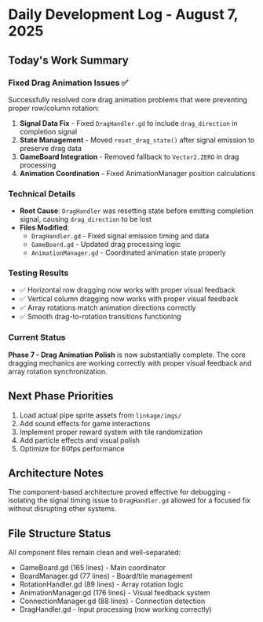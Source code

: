 # Daily Development Log - August 7, 2025

## Today's Work Summary

### Fixed Drag Animation Issues ✅
Successfully resolved core drag animation problems that were preventing proper row/column rotation:

1. **Signal Data Fix** - Fixed `DragHandler.gd` to include `drag_direction` in completion signal
2. **State Management** - Moved `reset_drag_state()` after signal emission to preserve drag data
3. **GameBoard Integration** - Removed fallback to `Vector2.ZERO` in drag processing
4. **Animation Coordination** - Fixed AnimationManager position calculations

### Technical Details
- **Root Cause**: `DragHandler` was resetting state before emitting completion signal, causing `drag_direction` to be lost
- **Files Modified**: 
  - `DragHandler.gd` - Fixed signal emission timing and data
  - `GameBoard.gd` - Updated drag processing logic
  - `AnimationManager.gd` - Coordinated animation state properly

### Testing Results
- ✅ Horizontal row dragging now works with proper visual feedback
- ✅ Vertical column dragging now works with proper visual feedback
- ✅ Array rotations match animation directions correctly
- ✅ Smooth drag-to-rotation transitions functioning

### Current Status
**Phase 7 - Drag Animation Polish** is now substantially complete. The core dragging mechanics are working correctly with proper visual feedback and array rotation synchronization.

## Next Phase Priorities
1. Load actual pipe sprite assets from `linkage/imgs/`
2. Add sound effects for game interactions
3. Implement proper reward system with tile randomization
4. Add particle effects and visual polish
5. Optimize for 60fps performance

## Architecture Notes
The component-based architecture proved effective for debugging - isolating the signal timing issue to `DragHandler.gd` allowed for a focused fix without disrupting other systems.

## File Structure Status
All component files remain clean and well-separated:
- GameBoard.gd (165 lines) - Main coordinator
- BoardManager.gd (77 lines) - Board/tile management  
- RotationHandler.gd (89 lines) - Array rotation logic
- AnimationManager.gd (176 lines) - Visual feedback system
- ConnectionManager.gd (88 lines) - Connection detection
- DragHandler.gd - Input processing (now working correctly)